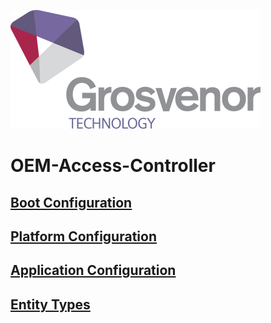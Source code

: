 ![](documentation/media/0abe22ee2f204ba44e787a8acd1d1bd9.png)

# OEM-Access-Controller

## [Boot Configuration](documentation/BootConfiguration/Overview.md)

## [Platform Configuration](documentation/PlatformConfiguration/Overview.md)

## [Application Configuration](documentation/ApplicationConfiguration/Overview.md)

## [Entity Types](documentation/Entities/EntityTypes.md)